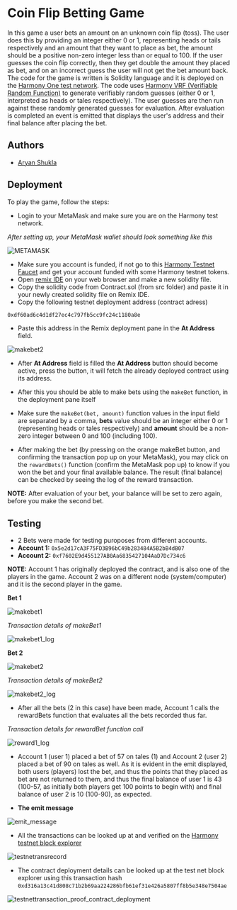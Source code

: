 
# Coin Flip Betting Game

In this game a user bets an amount on an unknown coin flip (toss).
The user does this by providing an integer either 0 or 1, 
representing heads or tails respectively and an amount that they want to place as bet, the amount should be a positive non-zero integer less than or equal to 100.
If the user guesses the coin flip correctly, then they get double the amount they placed as bet, and on an incorrect guess the user will not get the bet amount back.
The code for the game is written is Solidity language and it is deployed on the [Harmony One test network](https://explorer.pops.one/). The code uses [Harmony VRF (Verifiable Random Function)](https://docs.harmony.one/home/developers/tools/harmony-vrf) to generate verifiably random guesses (either 0 or 1, interpreted as heads or tales respectively). The user guesses are then run against these randomly generated guesses for evaluation.
After evaluation is completed an event is emitted that displays the user's address and their final balance after placing the bet.


## Authors

- [Aryan Shukla](https://www.github.com/aryannewyork)


## Deployment

To play the game, follow the steps:
- Login to your MetaMask and make sure you are on the Harmony test network.

 _After setting up, your MetaMask wallet should look something like this_

![METAMASK](https://user-images.githubusercontent.com/79625246/166065143-ee13a0bf-7683-4a66-be55-b5198ad63a08.jpg)


- Make sure you account is funded, if not go to this [Harmony Testnet Faucet](https://faucet.pops.one/) and get your account funded with some Harmony testnet tokens.
- Open [remix IDE](https://remix.ethereum.org) on your web browser and make a new solidity file.
- Copy the solidity code from Contract.sol (from src folder) and paste it in your newly created solidity file on Remix IDE.
- Copy the following testnet deployment address (contract adress)

```bash
0xdf60ad6c4d1df27ec4c797fb5cc9fc24c1180a8e
```
- Paste this address in the Remix deployment pane in the __At Address__ field.

![makebet2](https://user-images.githubusercontent.com/79625246/165965419-b563c95c-a317-4d47-9fd5-f48edc75f314.jpeg)


- After __At Address__ field is filled the __At Address__ button should become active, press the button, it will fetch the already deployed contract using its address.
- After this you should be able to make bets using the ```makeBet``` function, in the deployment pane itself

- Make sure the ```makeBet(bet, amount)``` function values in the input field are separated by a comma, __bets__ value should be an integer either 0 or 1 (representing heads or tales respectively) and __amount__ should be a non-zero integer between 0 and 100 (including 100).
- After making the bet (by pressing on the orange makeBet button, and confirming the transaction pop up on your MetaMask), you may click on the ```rewardBets()``` function (confirm the MetaMask pop up) to know if you won the bet and your final available balance. The result (final balance) can be checked by seeing the log of the reward transaction.

__NOTE:__ After evaluation of your bet, your balance will be set to zero again, before you make the second bet.



## Testing

- 2 Bets were made for testing puroposes from different accounts.
- __Account 1:__ ```0x5e2d17cA3F75FD3B96bC49b283484A5B2bB4dB07```
- __Account 2:__ ```0xf7602E9d455127AB0Aa6835427104AaD7Dc734c6```

__NOTE:__ Account 1 has originally deployed the contract, and is also one of the players in the game. Account 2 was on a different node (system/computer) and it is the second player in the game.

__Bet 1__ 

![makebet1](https://user-images.githubusercontent.com/79625246/165966468-fc15838c-def0-4ce6-b852-34ffc8a6b95b.jpg)

_Transaction details of makeBet1_

![makebet1_log](https://user-images.githubusercontent.com/79625246/165966743-b4a5d5ac-1be3-48e0-9c55-237186a76987.jpg)


__Bet 2__ 

![makebet2](https://user-images.githubusercontent.com/79625246/165966875-685fc7f5-96b8-4a8d-bff1-c9af9d2e6749.jpeg)

_Transaction details of makeBet2_

![makebet2_log](https://user-images.githubusercontent.com/79625246/165967034-9542c92b-aecf-4e96-b7b7-437e034e1752.jpeg)

- After all the bets (2 in this case) have been made, Account 1 calls the rewardBets function that evaluates all the bets recorded thus far.

_Transaction details for rewardBet function call_

![reward1_log](https://user-images.githubusercontent.com/79625246/165967802-b1fbdd8c-abfd-4502-b4dd-70beb7a734c6.jpg)

- Account 1 (user 1) placed a bet of 57 on tales (1) and Account 2 (user 2) placed a bet of 90 on tales as well. As it is evident in the emit displayed, both users (players) lost the bet,
 and thus the points that they placed as bet are not returned to them, and thus the final balance of user 1 is 43 (100-57, as initially both players get 100 points to begin with) and final balance of user 2 is 10 (100-90), as expected.

- __The emit message__

![emit_message](https://user-images.githubusercontent.com/79625246/165969209-3fd6c778-df7b-4e08-9139-a9e9911425ad.jpg)


- All the transactions can be looked up at and verified on the [Harmony testnet block explorer](https://explorer.pops.one/)

![testnetransrecord](https://user-images.githubusercontent.com/79625246/165968368-f870dc49-4be5-4e0a-934c-c97e6eebe3cd.jpg)


- The contract deployment details can be looked up at the test net block explorer using this transaction hash
```0xd316a13c41d808c71b2b69aa224286bfb61ef31e426a5807ff8b5e348e7504ae```


![testnettransaction_proof_contract_deployment](https://user-images.githubusercontent.com/79625246/165968797-7d87e6e0-778a-4e95-86dd-124355cb3199.jpg)

